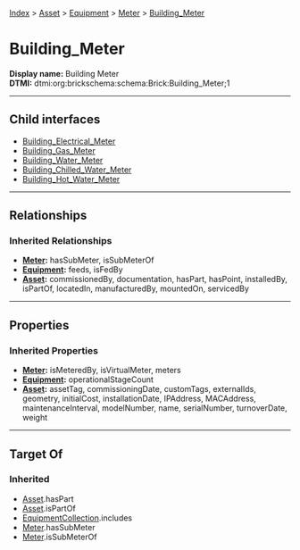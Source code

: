 [Index](../../../../Index.md) > [Asset](../../../Asset.md) > [Equipment](../../Equipment.md) > [Meter](../Meter.md) > [Building_Meter](#)
# Building_Meter

**Display name:** Building Meter<br />
**DTMI:** dtmi:org:brickschema:schema:Brick:Building_Meter;1

---

## Child interfaces
* [Building_Electrical_Meter](../Electrical_Meter/Building_Electrical_Meter.md)
* [Building_Gas_Meter](../Gas_Meter/Building_Gas_Meter.md)
* [Building_Water_Meter](../Water_Meter/Building_Water_Meter.md)
* [Building_Chilled_Water_Meter](../Water_Meter/Chilled_Water_Meter/Building_Chilled_Water_Meter.md)
* [Building_Hot_Water_Meter](../Water_Meter/Hot_Water_Meter/Building_Hot_Water_Meter.md)

---

## Relationships
### Inherited Relationships
* **[Meter](../Meter.md):** hasSubMeter, isSubMeterOf
* **[Equipment](../../Equipment.md):** feeds, isFedBy
* **[Asset](../../../Asset.md):** commissionedBy, documentation, hasPart, hasPoint, installedBy, isPartOf, locatedIn, manufacturedBy, mountedOn, servicedBy

---

## Properties
### Inherited Properties
* **[Meter](../Meter.md):** isMeteredBy, isVirtualMeter, meters
* **[Equipment](../../Equipment.md):** operationalStageCount
* **[Asset](../../../Asset.md):** assetTag, commissioningDate, customTags, externalIds, geometry, initialCost, installationDate, IPAddress, MACAddress, maintenanceInterval, modelNumber, name, serialNumber, turnoverDate, weight

---

## Target Of
### Inherited
* [Asset](../../../Asset.md).hasPart
* [Asset](../../../Asset.md).isPartOf
* [EquipmentCollection](../../../../Collection/AssetCollection/EquipmentCollection/EquipmentCollection.md).includes
* [Meter](../Meter.md).hasSubMeter
* [Meter](../Meter.md).isSubMeterOf
